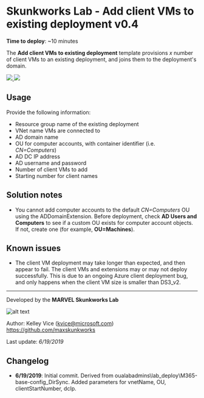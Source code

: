 ﻿# Skunkworks Lab - Add client VMs to existing deployment v0.4

**Time to deploy**: ~10 minutes

The **Add client VMs to existing deployment** template provisions _x_ number of client VMs to an existing deployment, and joins them to the deployment's domain.

<a href="https://portal.azure.com/#create/Microsoft.Template/uri/https%3A%2F%2Fraw.githubusercontent.com%2Foualabadmins%2Flab_deploy%2Fmaster%2Fadd-clients%2Fazuredeploy.json" target="_blank">
<img src="http://azuredeploy.net/deploybutton.png"/>
</a>
<a href="http://armviz.io/#/?load=https%3A%2F%2Fraw.githubusercontent.com%2Foualabadmins%2Flab_deploy%2Fmaster%2Fadd-clients%2Fazuredeploy.json" target="_blank">
<img src="http://armviz.io/visualizebutton.png"/>
</a>

## Usage

Provide the following information:

+ Resource group name of the existing deployment
+ VNet name VMs are connected to
+ AD domain name
+ OU for computer accounts, with container identifier (i.e. _CN=Computers_)
+ AD DC IP address
+ AD username and password
+ Number of client VMs to add
+ Starting number for client names

## Solution notes

+ You cannot add computer accounts to the default _CN=Computers_ OU using the ADDomainExtension. Before deployment, check **AD Users and Computers** to see if a custom OU exists for computer account objects. If not, create one (for example, **OU=Machines**).

## Known issues

+ The client VM deployment may take longer than expected, and then appear to fail. The client VMs and extensions may or may not deploy successfully. This is due to an ongoing Azure client deployment bug, and only happens when the client VM size is smaller than DS3_v2.

___
Developed by the **MARVEL Skunkworks Lab**

![alt text](images/maxskunkworkslogo-small.jpg "MAX Skunkworks")

Author: Kelley Vice (kvice@microsoft.com)  
https://github.com/maxskunkworks

Last update: _6/19/2019_

## Changelog

+ **6/19/2019**:  Initial commit. Derived from oualabadmins\lab_deploy\M365-base-config_DirSync. Added parameters for vnetName, OU, clientStartNumber, dcIp.
